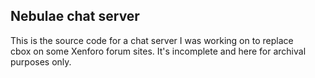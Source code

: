 ## Nebulae chat server

This is the source code for a chat server I was working on to replace  
cbox on some Xenforo forum sites. It's incomplete and here for archival
purposes only.
